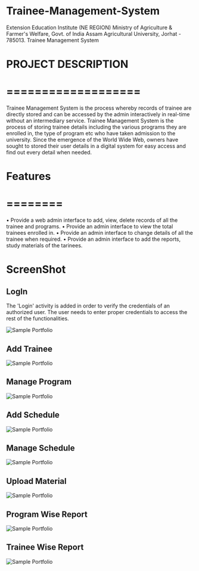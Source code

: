 # Trainee-Management-System
Extension Education Institute (NE REGION) Ministry of Agriculture &amp; Farmer's Welfare, Govt. of India Assam Agricultural University, Jorhat - 785013. Trainee Management System 



 # PROJECT DESCRIPTION
 # ===================
 Trainee  Management System is the process whereby records of trainee are directly stored and can be accessed  by the admin interactively in real-time without an intermediary service.
Trainee Management System is the process of storing trainee details including the various programs they are enrolled in, the type of program etc who have taken admission to the university. Since the emergence of the World Wide Web, owners have sought to stored their user details in a digital system for easy access and find out every detail when needed. 



 # Features
 # ========
•	Provide a web admin interface to add, view, delete records of all the trainee and programs. 
•	Provide an admin interface to view the total trainees enrolled in. 
•	Provide an admin interface to change details of all the trainee when required. 
•	Provide an admin interface to add the reports, study materials of the tarinees.



# ScreenShot



## LogIn
The 'Login' activity is added in order to verify the credentials of an authorized user. The user needs to enter proper
credentials to access the rest of the functionalities.

 ![Sample Portfolio](https://github.com/Rocktim53/Trainee-Management-System/blob/master/screenshot/login.png)


## Add Trainee

 ![Sample Portfolio](https://github.com/Rocktim53/Trainee-Management-System/blob/master/screenshot/addtrainee.png)


## Manage Program

 ![Sample Portfolio](https://github.com/Rocktim53/Trainee-Management-System/blob/master/screenshot/manageprogram.png)

## Add Schedule

 ![Sample Portfolio](https://github.com/Rocktim53/Trainee-Management-System/blob/master/screenshot/addschedule.png)

## Manage Schedule

 ![Sample Portfolio](https://github.com/Rocktim53/Trainee-Management-System/blob/master/screenshot/manageschedule.png)

## Upload Material

 ![Sample Portfolio](https://github.com/Rocktim53/Trainee-Management-System/blob/master/screenshot/uploadmaterial.png)

## Program Wise Report

 ![Sample Portfolio](https://github.com/Rocktim53/Trainee-Management-System/blob/master/screenshot/programwise.png)

## Trainee Wise Report

 ![Sample Portfolio](https://github.com/Rocktim53/Trainee-Management-System/blob/master/screenshot/traineewise.png)

